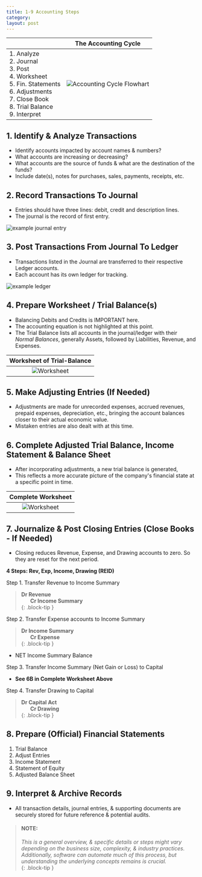 ```yaml
---
title: 1-9 Accounting Steps
category: 
layout: post
---
```


||The Accounting Cycle|
|:-|:-:|
|1. Analyze<br>2. Journal<br>3. Post<br>4. Worksheet<br>5. Fin. Statements<br>6. Adjustments<br>7. Close Book<br>8. Trial Balance<br>9. Interpret|![Accounting Cycle Flowhart](/bookkeeping-notes/assets/mc-graw-accounting-course/images/cir.act.cycle.85.png)|


## 1. Identify & Analyze Transactions

- Identify accounts impacted by account names & numbers?  
- What accounts are increasing or decreasing?  
- What accounts are the source of funds & what are the destination of the funds?  
- Include date(s), notes for purchases, sales, payments, receipts, etc.  

## 2. Record Transactions To Journal

- Entries should have three lines: debit, credit and description lines.  
- The journal is the record of first entry.  

![example journal entry](/bookkeeping-notes/assets/mc-graw-accounting-course/images/example.journal.entry.png)

## 3. Post Transactions From Journal To Ledger  

- Transactions listed in the Journal are transferred to their respective Ledger accounts.
- Each account has its own ledger for tracking.

![example ledger](/bookkeeping-notes/assets/misc/post.2.ledger.jpg)

## 4. Prepare Worksheet / Trial Balance(s)

- Balancing Debits and Credits is IMPORTANT here.
- The accounting equation is not highlighted at this point.
- The Trial Balance lists all accounts in the journal/ledger with their *Normal Balances*, generally Assets, followed by Liabilities, Revenue, and Expenses.

|Worksheet of Trial-Balance|
|:-:|
|![Worksheet](/bookkeeping-notes/assets/mc-graw-accounting-course/images/fig5.8f.preparation.of.bs.w.Circles.png)|

## 5. Make Adjusting Entries (If Needed)

- Adjustments are made for unrecorded expenses, accrued revenues, prepaid expenses, depreciation, etc., bringing the account balances closer to their actual economic value.
- Mistaken entries are also dealt with at this time.

## 6. Complete Adjusted Trial Balance, Income Statement & Balance Sheet

- After incorporating adjustments, a new trial balance is generated,
- This reflects a more accurate picture of the company's financial state at a specific point in time.

|Complete Worksheet|
|:-:|
|![Worksheet](/bookkeeping-notes/assets/mc-graw-accounting-course/images/fig5.8f.preparation.of.bs.w.Circles.png)|

## 7. Journalize & Post Closing Entries (Close Books - If Needed)

- Closing reduces Revenue, Expense, and Drawing accounts to zero. So they are reset for the next period.

**4 Steps: Rev, Exp, Income, Drawing (REID)**

Step 1. Transfer Revenue to Income Summary  

> **Dr Revenue**  
> &nbsp;&nbsp;&nbsp;&nbsp;&nbsp; **Cr Income Summary**  
{: .block-tip }

Step 2. Transfer Expense accounts to Income Summary

> **Dr Income Summary**  
> &nbsp;&nbsp;&nbsp;&nbsp;&nbsp; **Cr Expense**  
{: .block-tip }

- NET Income Summary Balance  

Step 3. Transfer Income Summary (Net Gain or Loss) to Capital

- **See 6B in Complete Worksheet Above**

Step 4. Transfer Drawing to Capital

> **Dr Capital Act**  
> &nbsp;&nbsp;&nbsp;&nbsp;&nbsp; **Cr Drawing**  
{: .block-tip }


## 8. Prepare (Official) Financial Statements

1. Trial Balance
2. Adjust Entries
3. Income Statement
4. Statement of Equity
5. Adjusted Balance Sheet


## 9. Interpret & Archive Records

- All transaction details, journal entries, & supporting documents are securely stored for future reference & potential audits.

> #### NOTE:  
> *This is a general overview, & specific details or steps might vary depending on the business size, complexity, & industry practices. Additionally, software can automate much of this process, but understanding the underlying concepts remains is crucial.*  
{: .block-tip }
